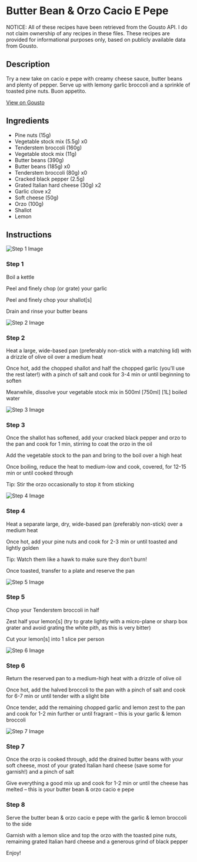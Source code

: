 # Butter Bean & Orzo Cacio E Pepe

NOTICE: All of these recipes have been retrieved from the Gousto API. I do not claim ownership of any recipes in these files. These recipes are provided for informational purposes only, based on publicly available data from Gousto.

## Description

Try a new take on cacio e pepe with creamy cheese sauce, butter beans and plenty of pepper. Serve up with lemony garlic broccoli and a sprinkle of toasted pine nuts. Buon appetito.

[View on Gousto](https://www.gousto.co.uk/recipes/cookbook/butter-bean-orzo-cacio-e-pepe)

## Ingredients

- Pine nuts (15g)
- Vegetable stock mix (5.5g) x0
- Tenderstem broccoli (160g)
- Vegetable stock mix (11g)
- Butter beans (390g)
- Butter beans (185g) x0
- Tenderstem broccoli (80g) x0
- Cracked black pepper (2.5g)
- Grated Italian hard cheese (30g) x2
- Garlic clove x2
- Soft cheese (50g)
- Orzo (100g)
- Shallot
- Lemon

## Instructions

![Step 1 Image](https://production-media.gousto.co.uk/cms/recipe-step-image/step-1-copy-18-1694086218351-x200.jpg)

### Step 1

Boil a kettle

Peel and finely chop (or grate) your garlic

Peel and finely chop your shallot[s]

Drain and rinse your butter beans

![Step 2 Image](https://production-media.gousto.co.uk/cms/recipe-step-image/step-2-copy-18-1694086228175-x200.jpg)

### Step 2

Heat a large, wide-based pan (preferably non-stick with a matching lid) with a drizzle of olive oil over a medium heat

Once hot, add the chopped shallot and half the chopped garlic (you'll use the rest later!) with a pinch of salt and cook for 3-4 min or until beginning to soften

Meanwhile, dissolve your vegetable stock mix in 500ml <span class="text-purple">[750ml]</span> <span class="text-danger">[1L]</span> boiled water

![Step 3 Image](https://production-media.gousto.co.uk/cms/recipe-step-image/step-3-copy-18-1694086231600-x200.jpg)

### Step 3

Once the shallot has softened, add your cracked black pepper and orzo to the pan and cook for 1 min, stirring to coat the orzo in the oil

Add the vegetable stock to the pan and bring to the boil over a high heat

Once boiling, reduce the heat to medium-low and cook, covered, for 12-15 min or until cooked through

Tip: Stir the orzo occasionally to stop it from sticking

![Step 4 Image](https://production-media.gousto.co.uk/cms/recipe-step-image/step-4-copy-18-1694086237240-x200.jpg)

### Step 4

Heat a separate large, dry, wide-based pan (preferably non-stick) over a medium heat

Once hot, add your pine nuts and cook for 2-3 min or until toasted and lightly golden

Tip: Watch them like a hawk to make sure they don’t burn!

Once toasted, transfer to a plate and reserve the pan

![Step 5 Image](https://production-media.gousto.co.uk/cms/recipe-step-image/step-5-copy-17-1694086243906-x200.jpg)

### Step 5

Chop your Tenderstem broccoli in half

Zest half your<span class="text-danger"> </span>lemon[s] (try to grate lightly with a micro-plane or sharp box grater and avoid grating the white pith, as this is very bitter)

Cut your lemon[s] into 1 slice per person

![Step 6 Image](https://production-media.gousto.co.uk/cms/recipe-step-image/step-6-copy-16-1694086247018-x200.jpg)

### Step 6

Return the reserved pan to a medium-high heat with a drizzle of olive oil

Once hot, add the halved broccoli to the pan with a pinch of salt and cook for 6-7 min or until tender with a slight bite

Once tender, add the remaining chopped garlic and lemon zest to the pan and cook for 1-2 min further or until fragrant – this is your garlic & lemon broccoli

![Step 7 Image](https://production-media.gousto.co.uk/cms/recipe-step-image/step-7-copy-20-1694086250134-x200.jpg)

### Step 7

Once the orzo is cooked through, add the drained butter beans with your soft cheese, most of your grated Italian hard cheese (save some for garnish!) and a pinch of salt

Give everything a good mix up and cook for 1-2 min or until the cheese has melted – this is your butter bean & orzo cacio e pepe

### Step 8

Serve the butter bean & orzo cacio e pepe with the garlic & lemon broccoli to the side

Garnish with a lemon slice and top the orzo with the toasted pine nuts, remaining grated Italian hard cheese and a generous grind of black pepper

Enjoy!

